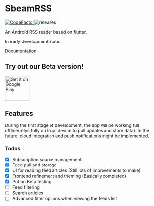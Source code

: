# SbeamRSS
[![CodeFactor](https://www.codefactor.io/repository/github/sbeam-dev/sbeamrss/badge)](https://www.codefactor.io/repository/github/sbeam-dev/sbeamrss)![releases](https://img.shields.io/github/v/release/sbeam-dev/SbeamRSS?include_prereleases)

An Android RSS reader based on flutter.

In early development state.

[Documentation](https://github.com/sbeam-dev/SbeamRSS/blob/master/Docs.md)

## Try out our Beta version!

<a href='https://play.google.com/store/apps/details?id=dev.sbeam.rss&pcampaignid=pcampaignidMKT-Other-global-all-co-prtnr-py-PartBadge-Mar2515-1'><img alt='Get it on Google Play' src='https://play.google.com/intl/en_us/badges/static/images/badges/en_badge_web_generic.png' height=80/></a>

## Features

During the first stage of development, the app will be working full offline(relys fully on local device to pull updates and store data). In the future, cloud integration and push notifications might be implemented.

### Todos

  - [x] Subscription source management
  - [x] Feed pull and storage
  - [x] UI for reading feed articles (Still lots of improvements to make)
  - [x] Frontend refinement and theming (Basically completed)
  - [x] Put on Beta testing
  - [ ] Feed filtering
  - [ ] Search articles
  - [ ] Advanced filter options when viewing the feeds list